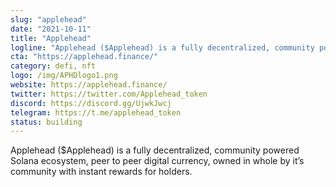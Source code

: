 ```yaml
---
slug: "applehead"
date: "2021-10-11"
title: "Applehead"
logline: "Applehead ($Applehead) is a fully decentralized, community powered Solana ecosystem, peer to peer digital currency, owned in whole by it’s community with instant rewards for holders."
cta: "https://applehead.finance/"
category: defi, nft
logo: /img/APHDlogo1.png
website: https://applehead.finance/
twitter: https://twitter.com/Applehead_token
discord: https://discord.gg/UjwkJwcj
telegram: https://t.me/applehead_token
status: building
---
```


Applehead ($Applehead) is a fully decentralized, community powered Solana ecosystem, peer to peer digital currency, owned in whole by it’s community with instant rewards for holders.
